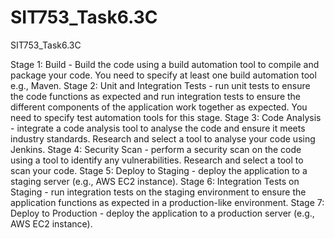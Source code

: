 # SIT753_Task6.3C
SIT753_Task6.3C

Stage 1: Build - Build the code using a build automation tool to compile and package your code. You need to specify at least one build automation tool e.g., Maven.
Stage 2: Unit and Integration Tests - run unit tests to ensure the code functions as expected and run integration tests to ensure the different components of the application work together as expected. You need to specify test automation tools for this stage.
Stage 3: Code Analysis - integrate a code analysis tool to analyse the code and ensure it meets industry standards. Research and select a tool to analyse your code using Jenkins.
Stage 4: Security Scan - perform a security scan on the code using a tool to identify any vulnerabilities. Research and select a tool to scan your code.
Stage 5: Deploy to Staging - deploy the application to a staging server (e.g., AWS EC2 instance).
Stage 6: Integration Tests on Staging - run integration tests on the staging environment to ensure the application functions as expected in a production-like environment.
Stage 7: Deploy to Production - deploy the application to a production server (e.g., AWS EC2 instance).

